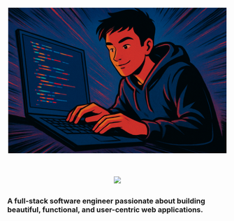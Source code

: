 <p align="center">
  <img src="https://github.com/AlvGar9/AlvGar9/blob/main/my_banner.png" 
       alt="Banner of a developer sitting in front of a desk" 
       width="500">
</p>

<h1 align="center">
    <img src="https://readme-typing-svg.herokuapp.com/?font=Inter&size=48&center=true&vCenter=true&width=500&height=70&color=4493F8&duration=4000&lines=Hi+There!+👋;+I'm+Alvaro+Garabal!;" />
</h1>

### A full-stack software engineer passionate about building beautiful, functional, and user-centric web applications.
